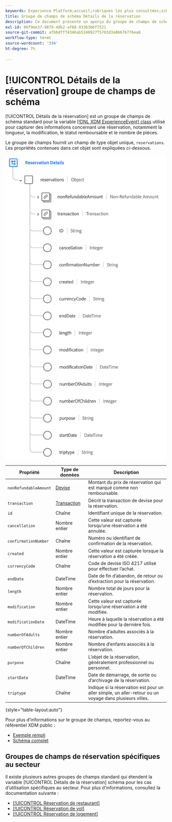 ```yaml
---
keywords: Experience Platform;accueil;rubriques les plus consultées;schéma;XDM;ExperienceEvent;champs;schémas;schémas;conception de schéma;groupe de champs;groupe de champs;réservation;détails de réservation;;page d’accueil;schéma;schéma;schéma;schéma;schéma;groupe de champs;groupe de champs;groupe de réservation;détails de réservation
title: Groupe de champs de schéma Détails de la réservation
description: Ce document présente un aperçu du groupe de champs de schéma Détails de la réservation.
exl-id: 06f9ee37-9879-4db2-af68-9336366f7521
source-git-commit: afbbdfff4346ab5240927f5703d3a06676776ea8
workflow-type: tm+mt
source-wordcount: '334'
ht-degree: 7%

---
```


# [!UICONTROL Détails de la réservation] groupe de champs de schéma

[!UICONTROL Détails de la réservation] est un groupe de champs de schéma standard pour la variable [[!DNL XDM ExperienceEvent] class](../../classes/experienceevent.md) utilisé pour capturer des informations concernant une réservation, notamment la longueur, la modification, le statut remboursable et le nombre de pièces.

Le groupe de champs fournit un champ de type objet unique, `reservations`. Les propriétés contenues dans cet objet sont expliquées ci-dessous.

![Structure des détails de la réservation](../../images/field-groups/reservation-details.png)

| Propriété | Type de données | Description |
| --- | --- | --- |
| `nonRefundableAmount` | [Devise](../../data-types/currency.md) | Montant du prix de réservation qui est marqué comme non remboursable. |
| `transaction` | [Transaction](../../data-types/transaction.md) | Décrit la transaction de devise pour la réservation. |
| `id` | Chaîne | Identifiant unique de la réservation. |
| `cancellation` | Nombre entier | Cette valeur est capturée lorsqu’une réservation a été annulée. |
| `confirmationNumber` | Chaîne | Numéro ou identifiant de confirmation de la réservation. |
| `created` | Nombre entier | Cette valeur est capturée lorsque la réservation a été créée. |
| `currencyCode` | Chaîne | Code de devise ISO 4217 utilisé pour effectuer l’achat. |
| `endDate` | DateTime | Date de fin d’abandon, de retour ou d’extraction pour la réservation. |
| `length` | Nombre entier | Nombre total de jours pour la réservation. |
| `modification` | Nombre entier | Cette valeur est capturée lorsqu’une réservation a été modifiée. |
| `modificationDate` | DateTime | Heure à laquelle la réservation a été modifiée pour la dernière fois. |
| `numberOfAdults` | Nombre entier | Nombre d’adultes associés à la réservation. |
| `numberOfChildren` | Nombre entier | Nombre d’enfants associés à la réservation. |
| `purpose` | Chaîne | L’objet de la réservation, généralement professionnel ou personnel. |
| `startDate` | DateTime | Date de démarrage, de sortie ou d’archivage de la réservation. |
| `triptype` | Chaîne | Indique si la réservation est pour un aller simple, un aller-retour ou un voyage dans plusieurs villes. |

{style="table-layout:auto"}

Pour plus d’informations sur le groupe de champs, reportez-vous au référentiel XDM public :

* [Exemple rempli](https://github.com/adobe/xdm/blob/master/components/fieldgroups/experience-event/industry-verticals/experienceevent-reservation-details.example.1.json)
* [Schéma complet](https://github.com/adobe/xdm/blob/master/components/fieldgroups/experience-event/industry-verticals/experienceevent-reservation-details.schema.json)

## Groupes de champs de réservation spécifiques au secteur

Il existe plusieurs autres groupes de champs standard qui étendent la variable [!UICONTROL Détails de la réservation] schéma pour les cas d’utilisation spécifiques au secteur. Pour plus d’informations, consultez la documentation suivante :

* [[!UICONTROL Réservation de restaurant]](./dining-reservation.md)
* [[!UICONTROL Réservation de vol]](./flight-reservation.md)
* [[!UICONTROL Réservation de logement]](./lodging-reservation.md)
